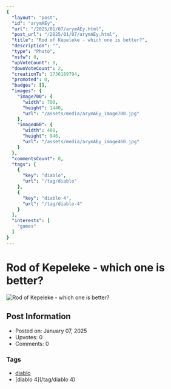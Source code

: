 ```yaml
---
{
  "layout": "post",
  "id": "arymAEy",
  "url": "/2025/01/07/arymAEy.html",
  "post_url": "/2025/01/07/arymAEy.html",
  "title": "Rod of Kepeleke - which one is better?",
  "description": "",
  "type": "Photo",
  "nsfw": 0,
  "upVoteCount": 0,
  "downVoteCount": 2,
  "creationTs": 1736189794,
  "promoted": 0,
  "badges": [],
  "images": {
    "image700": {
      "width": 700,
      "height": 1440,
      "url": "/assets/media/arymAEy_image700.jpg"
    },
    "image460": {
      "width": 460,
      "height": 946,
      "url": "/assets/media/arymAEy_image460.jpg"
    }
  },
  "commentsCount": 0,
  "tags": [
    {
      "key": "diablo",
      "url": "/tag/diablo"
    },
    {
      "key": "diablo 4",
      "url": "/tag/diablo-4"
    }
  ],
  "interests": [
    "games"
  ]
}
---
```


# Rod of Kepeleke - which one is better?

![Rod of Kepeleke - which one is better?](/assets/media/arymAEy_image700.jpg)

## Post Information

- Posted on: January 07, 2025
- Upvotes: 0
- Comments: 0

### Tags

- [diablo](/tag/diablo)
- [diablo 4](/tag/diablo 4)
